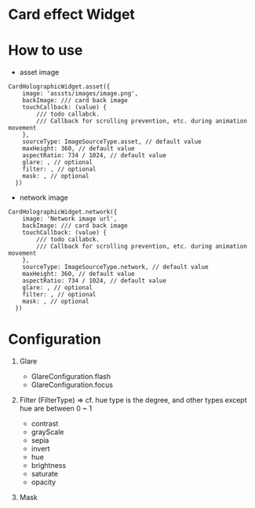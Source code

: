 # Card effect Widget

# How to use
- asset image
````
CardHolographicWidget.asset({
    image: 'asssts/images/image.png',
    backImage: /// card back image
    touchCallback: (value) {
        /// todo callabck. 
        /// Callback for scrolling prevention, etc. during animation movement
    },
    sourceType: ImageSourceType.asset, // default value
    maxHeight: 360, // default value
    aspectRatio: 734 / 1024, // default value
    glare: , // optional
    filter: , // optional
    mask: , // optional
  })
````

- network image
````
CardHolographicWidget.network({
    image: 'Network image url',
    backImage: /// card back image
    touchCallback: (value) {
        /// todo callabck.
        /// Callback for scrolling prevention, etc. during animation movement
    },
    sourceType: ImageSourceType.network, // default value
    maxHeight: 360, // default value
    aspectRatio: 734 / 1024, // default value
    glare: , // optional
    filter: , // optional
    mask: , // optional
  })
````

# Configuration
1. Glare
   - GlareConfiguration.flash
   - GlareConfiguration.focus

2. Filter (FilterType) => cf. hue type is the degree, and other types except hue are between 0 ~ 1
   - contrast
   - grayScale
   - sepia
   - invert
   - hue
   - brightness
   - saturate
   - opacity
3. Mask